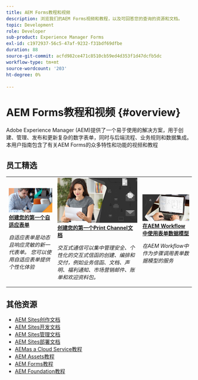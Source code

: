 ```yaml
---
title: AEM Forms教程和视频
description: 浏览我们的AEM Forms视频和教程，以及可回答您的查询的资源和文档。
topic: Development
role: Developer
sub-product: Experience Manager Forms
exl-id: c1972937-56c5-47af-9232-f31bdf69dfbe
duration: 88
source-git-commit: acfd982ce471c8510cb59ed4d353f1d47dcfb5dc
workflow-type: tm+mt
source-wordcount: '203'
ht-degree: 0%

---
```


# AEM Forms教程和视频 {#overview}

Adobe Experience Manager (AEM)提供了一个易于使用的解决方案，用于创建、管理、发布和更新复杂的数字表单，同时与后端流程、业务规则和数据集成。 本用户指南包含了有关AEM Forms的众多特性和功能的视频和教程


<div id="recs-overview-body-1"></div>
<div id="recs-overview-body-2"></div>
<div id="recs-overview-body-3"></div>
<div id="recs-overview-body-4"></div>
<div id="recs-overview-body-5"></div>
<div id="recs-overview-body-6"></div>

<div id="staff-picks-section">

## 员工精选

<table>
<tr>
  <td>
    <a href="./creating-your-first-adaptive-form/introduction-and-setup.md">
      <img alt="创建您的第一个自适应表单" src="./assets/afhero.png" />
    </a>
    <div>
      <a href="./creating-your-first-adaptive-form/introduction-and-setup.md">
    <strong>创建您的第一个自适应表单</strong>
    </a>
    </div>
    <p>
    <em>自适应表单是动态且响应灵敏的新一代表单。 您可以使用自适应表单提供个性化体验</em>
    <p>
  </td>
   <td>
    <a href="./ic-print-channel-tutorial/introduction.md">
      <img alt="创建您的第一个Print Channel文档" src="./assets/correspondence-management1.png" />
    </a>
    <div>
      <a href="./ic-print-channel-tutorial/introduction.md">
    <strong>创建您的第一个Print Channel文档</strong>
    </a>
    </div>
    <p>
    <em>交互式通信可以集中管理安全、个性化的交互式信函的创建、编排和交付，例如业务信函、文档、声明、福利通知、市场营销邮件、账单和欢迎资料包。 </em>
    <p>
  </td>
  <td>
    <a href="./adaptive-forms/form-data-model-service-as-step-in-workflow-video-use.md">
      <img alt="在AEM Workflow中使用表单数据模型" src="./assets/fdmlogo.png" />
    </a>
    <div>
      <a href="./adaptive-forms/form-data-model-service-as-step-in-workflow-video-use.md">
    <strong>在AEM Workflow中使用表单数据模型</strong>
    </a>
    </div>
    <p>
    <em>在AEM Workflow中作为步骤调用表单数据模型的服务</em>
    <p>
  </td>
</tr>
</table>

</div>


## 其他资源

* [AEM Sites创作文档](https://experienceleague.adobe.com/docs/experience-manager-65/authoring/home.html)
* [AEM Sites开发文档](https://experienceleague.adobe.com/docs/experience-manager-65/developing/home.html)
* [AEM Sites管理文档](https://experienceleague.adobe.com/docs/experience-manager-65/administering/home.html)
* [AEM Sites部署文档](https://experienceleague.adobe.com/docs/experience-manager-65/deploying/home.html)
* [AEMas a Cloud Service教程](/help/cloud-service/overview.md)
* [AEM Assets教程](/help/assets/overview.md)
* [AEM Forms教程](/help/forms/overview.md)
* [AEM Foundation教程](/help/foundation/overview.md)
